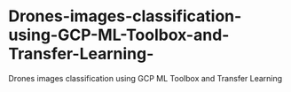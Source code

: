 # Drones-images-classification-using-GCP-ML-Toolbox-and-Transfer-Learning-
Drones images classification using GCP ML Toolbox and Transfer Learning 
